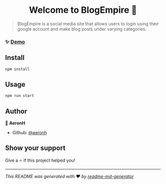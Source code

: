 <h1 align="center">Welcome to BlogEmpire 👋</h1>
<p>
</p>

> BlogEmpire is a social media site that allows users to login using their google account and make blog posts under varying categories.

### ✨ [Demo](blogempire.vercel.app)

## Install

```sh
npm install
```

## Usage

```sh
npm run start
```

## Author

👤 **AeronH**

* Github: [@aeronh](https://github.com/aeronh)

## Show your support

Give a ⭐️ if this project helped you!

***
_This README was generated with ❤️ by [readme-md-generator](https://github.com/kefranabg/readme-md-generator)_